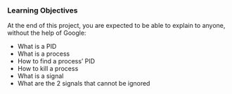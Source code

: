 ### Learning Objectives
At the end of this project, you are expected to be able to explain to anyone, without the help of Google:

- What is a PID
- What is a process
- How to find a process’ PID
- How to kill a process
- What is a signal
- What are the 2 signals that cannot be ignored